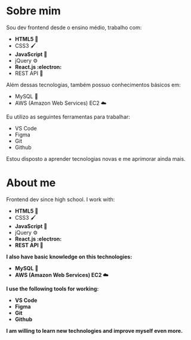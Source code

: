 # Sobre mim
Sou dev frontend desde o ensino médio, trabalho com:
  * <strong> HTML5 :notebook_with_decorative_cover: </strong>
  * CSS3 🖌️
  * <strong> JavaScript 🔧 </strong>
  * jQuery ⚙️
  * <strong> React.js :electron: </strong>
  * REST API :incoming_envelope:

Além dessas tecnologias, também possuo conhecimentos básicos em:
  * MySQL :dolphin:
  * AWS (Amazon Web Services) EC2 ☁️

Eu utilizo as seguintes ferramentas para trabalhar: 
  * VS Code
  * Figma
  * Git
  * Github

Estou disposto a aprender tecnologias novas e me aprimorar ainda mais.
  
# About me
Frontend dev since high school. I work with:
  * <strong> HTML5 :notebook_with_decorative_cover: </strong>
  * CSS3 🖌️
  * <strong> JavaScript 🔧 </strong>
  * jQuery ⚙️
  * <strong> React.js :electron: <strong>
  * REST API :incoming_envelope:

I also have basic knowledge on this technologies:
  * MySQL :dolphin:
  * AWS (Amazon Web Services) EC2 ☁️
  
I use the following tools for working:
  * VS Code
  * Figma
  * Git
  * Github
  
I am willing to learn new technologies and improve myself even more.
